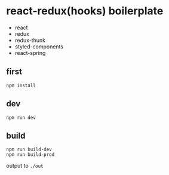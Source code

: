 
# react-redux(hooks) boilerplate
- react
- redux
- redux-thunk
- styled-components
- react-spring


## first
```
npm install
```

## dev
```
npm run dev
```

## build
```
npm run build-dev
npm run build-prod
```

output to `./out`

